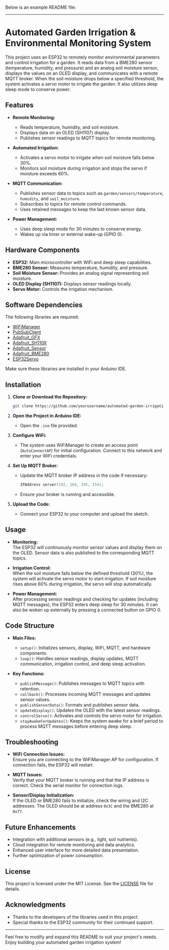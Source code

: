 Below is an example README file:

---

# Automated Garden Irrigation & Environmental Monitoring System

This project uses an ESP32 to remotely monitor environmental parameters and control irrigation for a garden. It reads data from a BME280 sensor (temperature, humidity, and pressure) and an analog soil moisture sensor, displays the values on an OLED display, and communicates with a remote MQTT broker. When the soil moisture drops below a specified threshold, the system activates a servo motor to irrigate the garden. It also utilizes deep sleep mode to conserve power.

## Features

- **Remote Monitoring:**  
  - Reads temperature, humidity, and soil moisture.
  - Displays data on an OLED (SH1107) display.
  - Publishes sensor readings to MQTT topics for remote monitoring.
  
- **Automated Irrigation:**  
  - Activates a servo motor to irrigate when soil moisture falls below 30%.
  - Monitors soil moisture during irrigation and stops the servo if moisture exceeds 60%.

- **MQTT Communication:**  
  - Publishes sensor data to topics such as `garden/sensors/temperature`, `humidity`, and `soil_moisture`.
  - Subscribes to topics for remote control commands.
  - Uses retained messages to keep the last known sensor data.

- **Power Management:**  
  - Uses deep sleep mode for 30 minutes to conserve energy.
  - Wakes up via timer or external wake-up (GPIO 0).

## Hardware Components

- **ESP32:** Main microcontroller with WiFi and deep sleep capabilities.
- **BME280 Sensor:** Measures temperature, humidity, and pressure.
- **Soil Moisture Sensor:** Provides an analog signal representing soil moisture.
- **OLED Display (SH1107):** Displays sensor readings locally.
- **Servo Motor:** Controls the irrigation mechanism.

## Software Dependencies

The following libraries are required:

- [WiFiManager](https://github.com/tzapu/WiFiManager)
- [PubSubClient](https://github.com/knolleary/pubsubclient)
- [Adafruit_GFX](https://github.com/adafruit/Adafruit-GFX-Library)
- [Adafruit_SH110X](https://github.com/adafruit/Adafruit_SH110X)
- [Adafruit_Sensor](https://github.com/adafruit/Adafruit_Sensor)
- [Adafruit_BME280](https://github.com/adafruit/Adafruit_BME280_Library)
- [ESP32Servo](https://github.com/jkb-git/ESP32Servo)

Make sure these libraries are installed in your Arduino IDE.

## Installation

1. **Clone or Download the Repository:**

   ```bash
   git clone https://github.com/yourusername/automated-garden-irrigation.git
   ```

2. **Open the Project in Arduino IDE:**
   - Open the `.ino` file provided.

3. **Configure WiFi:**
   - The system uses WiFiManager to create an access point (`AutoConnectAP`) for initial configuration. Connect to this network and enter your WiFi credentials.

4. **Set Up MQTT Broker:**
   - Update the MQTT broker IP address in the code if necessary:
     ```cpp
     IPAddress server(192, 168, 245, 154);
     ```
   - Ensure your broker is running and accessible.

5. **Upload the Code:**
   - Connect your ESP32 to your computer and upload the sketch.

## Usage

- **Monitoring:**  
  The ESP32 will continuously monitor sensor values and display them on the OLED. Sensor data is also published to the corresponding MQTT topics.

- **Irrigation Control:**  
  When the soil moisture falls below the defined threshold (30%), the system will activate the servo motor to start irrigation. If soil moisture rises above 60% during irrigation, the servo will stop automatically.

- **Power Management:**  
  After processing sensor readings and checking for updates (including MQTT messages), the ESP32 enters deep sleep for 30 minutes. It can also be woken up externally by pressing a connected button on GPIO 0.

## Code Structure

- **Main Files:**
  - `setup()`: Initializes sensors, display, WiFi, MQTT, and hardware components.
  - `loop()`: Handles sensor readings, display updates, MQTT communication, irrigation control, and deep sleep activation.
  
- **Key Functions:**
  - `publishMessage()`: Publishes messages to MQTT topics with retention.
  - `callback()`: Processes incoming MQTT messages and updates sensor values.
  - `publishSensorData()`: Formats and publishes sensor data.
  - `updateDisplay()`: Updates the OLED with the latest sensor readings.
  - `controlServo()`: Activates and controls the servo motor for irrigation.
  - `stayAwakeForUpdates()`: Keeps the system awake for a brief period to process MQTT messages before entering deep sleep.

## Troubleshooting

- **WiFi Connection Issues:**  
  Ensure you are connecting to the WiFiManager AP for configuration. If connection fails, the ESP32 will restart.

- **MQTT Issues:**  
  Verify that your MQTT broker is running and that the IP address is correct. Check the serial monitor for connection logs.

- **Sensor/Display Initialization:**  
  If the OLED or BME280 fails to initialize, check the wiring and I2C addresses. The OLED should be at address `0x3C` and the BME280 at `0x77`.

## Future Enhancements

- Integration with additional sensors (e.g., light, soil nutrients).
- Cloud integration for remote monitoring and data analytics.
- Enhanced user interface for more detailed data presentation.
- Further optimization of power consumption.

## License

This project is licensed under the MIT License. See the [LICENSE](LICENSE) file for details.

## Acknowledgments

- Thanks to the developers of the libraries used in this project.
- Special thanks to the ESP32 community for their continued support.

---

Feel free to modify and expand this README to suit your project's needs. Enjoy building your automated garden irrigation system!
